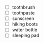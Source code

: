 - [ ] toothbrush
- [ ] toothpaste
- [ ] sunscreen
- [ ] hiking boots
- [ ] water bottle
- [ ] sleeping pad
